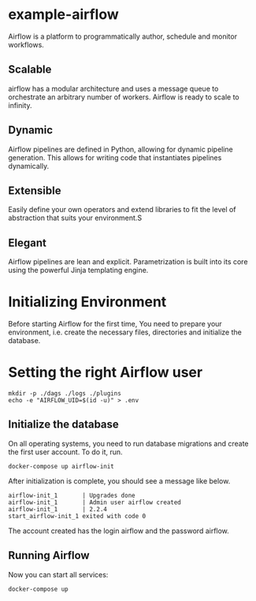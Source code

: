 # example-airflow
Airflow is a platform to programmatically author, schedule and monitor workflows.

## Scalable
airflow has a modular architecture and uses a message queue to orchestrate an arbitrary number of workers. Airflow is ready to scale to infinity.
## Dynamic
Airflow pipelines are defined in Python, allowing for dynamic pipeline generation. This allows for writing code that instantiates pipelines dynamically.
## Extensible
Easily define your own operators and extend libraries to fit the level of abstraction that suits your environment.S
## Elegant
Airflow pipelines are lean and explicit. Parametrization is built into its core using the powerful Jinja templating engine.


#  Initializing Environment
Before starting Airflow for the first time, You need to prepare your environment, i.e. create the necessary files, directories and initialize the database.

# Setting the right Airflow user
    mkdir -p ./dags ./logs ./plugins
    echo -e "AIRFLOW_UID=$(id -u)" > .env

## Initialize the database
On all operating systems, you need to run database migrations and create the first user account. To do it, run.

    docker-compose up airflow-init

After initialization is complete, you should see a message like below.

    airflow-init_1       | Upgrades done
    airflow-init_1       | Admin user airflow created
    airflow-init_1       | 2.2.4
    start_airflow-init_1 exited with code 0
The account created has the login airflow and the password airflow.

## Running Airflow
Now you can start all services:
    
    docker-compose up




